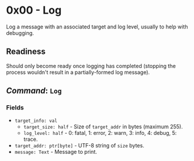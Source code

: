 # 0x00 - Log

Log a message with an associated target and log level, usually to help with
debugging.

## Readiness

Should only become ready once logging has completed (stopping the process
wouldn't result in a partially-formed log message).

## *Command*: `Log`

### Fields

 - `target_info: val`
   - `target_size: half` - Size of `target_addr` in bytes (maximum 255).
   - `log_level: half` - 0: fatal, 1: error, 2: warn, 3: info, 4: debug, 5:
     trace.
 - `target_addr: ptr[byte]` - UTF-8 string of `size` bytes.
 - `message: Text` - Message to print.
